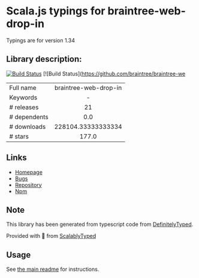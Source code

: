 
# Scala.js typings for braintree-web-drop-in

Typings are for version 1.34

## Library description:
[![Build Status](https://github.com/braintree/braintree-web-drop-in/workflows/Unit%20Tests/badge.svg)](https://github.com/braintree/braintree-web-drop-in/actions?query=workflow%3A%22Unit+Tests%22) [![Build Status](https://github.com/braintree/braintree-we

|                    |                 |
| ------------------ | :-------------: |
| Full name          | braintree-web-drop-in |
| Keywords           | - |
| # releases         | 21 |
| # dependents       | 0.0 |
| # downloads        | 228104.33333333334 |
| # stars            | 177.0 |

## Links
- [Homepage](https://github.com/braintree/braintree-web-dropin#readme)
- [Bugs](https://github.com/braintree/braintree-web-dropin/issues)
- [Repository](https://github.com/braintree/braintree-web-dropin)
- [Npm](https://www.npmjs.com/package/braintree-web-drop-in)
    


## Note
This library has been generated from typescript code from [DefinitelyTyped](https://definitelytyped.org).

Provided with :purple_heart: from [ScalablyTyped](https://github.com/oyvindberg/ScalablyTyped)

## Usage
See [the main readme](../../readme.md) for instructions.


